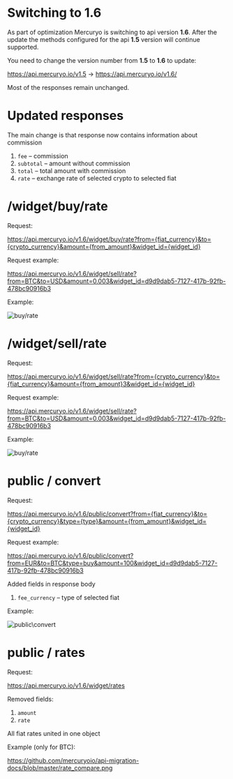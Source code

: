 # Switching to 1.6
As part of optimization Mercuryo is switching to api version **1.6**. After the update the methods configured for the api **1.5** version will continue supported.

You need to change the version number from **1.5** to **1.6** to update:

https://api.mercuryo.io/v1.5 -> https://api.mercuryo.io/v1.6/

Most of the responses remain unchanged.

# Updated responses

The main change is that response now contains information about commission
1. `fee` &ndash; commission
2. `subtotal` &ndash; amount without commission
3. `total` &ndash; total amount with commission
4. `rate` &ndash; exchange rate of selected crypto to selected fiat

# /widget/buy/rate

Request:

https://api.mercuryo.io/v1.6/widget/buy/rate?from={fiat_currency}&to={crypto_currency}&amount={from_amount}&widget_id={widget_id}

Request example:

https://api.mercuryo.io/v1.6/widget/sell/rate?from=BTC&to=USD&amount=0.003&widget_id=d9d9dab5-7127-417b-92fb-478bc90916b3

Example:

![buy/rate](https://github.com/mercuryoio/api-migration-docs/blob/master/buy_compare.png)
# /widget/sell/rate

Request:

https://api.mercuryo.io/v1.6/widget/sell/rate?from={crypto_currency}&to={fiat_currency}&amount={from_amount}3&widget_id={widget_id}

Request example:

https://api.mercuryo.io/v1.6/widget/sell/rate?from=BTC&to=USD&amount=0.003&widget_id=d9d9dab5-7127-417b-92fb-478bc90916b3

Example:

![buy/rate](https://github.com/mercuryoio/api-migration-docs/blob/master/sell__compare.png)
# public / convert

Request:

https://api.mercuryo.io/v1.6/public/convert?from={fiat_currency}&to={crypto_currency}&type={type}&amount={from_amount}&widget_id={widget_id}

Request example:

https://api.mercuryo.io/v1.6/public/convert?from=EUR&to=BTC&type=buy&amount=100&widget_id=d9d9dab5-7127-417b-92fb-478bc90916b3

Added fields in response body
1. `fee_currency` &ndash; type of selected fiat

Example:

![public\convert](https://github.com/mercuryoio/api-migration-docs/blob/master/convert_compare.png)

# public / rates

Request:

https://api.mercuryo.io/v1.6/widget/rates

Removed fields:

1. `amount`
2. `rate`

All fiat rates united in one object

Example (only for BTC):

https://github.com/mercuryoio/api-migration-docs/blob/master/rate_compare.png

